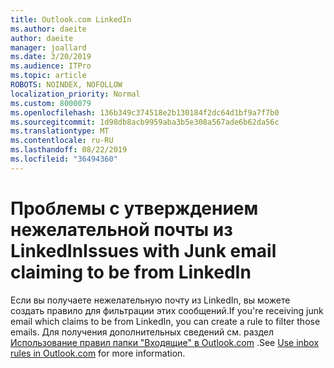 ```yaml
---
title: Outlook.com LinkedIn
ms.author: daeite
author: daeite
manager: joallard
ms.date: 3/20/2019
ms.audience: ITPro
ms.topic: article
ROBOTS: NOINDEX, NOFOLLOW
localization_priority: Normal
ms.custom: 8000079
ms.openlocfilehash: 136b349c374518e2b130184f2dc64d1bf9a7f7b0
ms.sourcegitcommit: 1d98db8acb9959aba3b5e308a567ade6b62da56c
ms.translationtype: MT
ms.contentlocale: ru-RU
ms.lasthandoff: 08/22/2019
ms.locfileid: "36494360"
---
```

# <a name="issues-with-junk-email-claiming-to-be-from-linkedin"></a><span data-ttu-id="34a33-102">Проблемы с утверждением нежелательной почты из LinkedIn</span><span class="sxs-lookup"><span data-stu-id="34a33-102">Issues with Junk email claiming to be from LinkedIn</span></span>

<span data-ttu-id="34a33-103">Если вы получаете нежелательную почту из LinkedIn, вы можете создать правило для фильтрации этих сообщений.</span><span class="sxs-lookup"><span data-stu-id="34a33-103">If you're receiving junk email which claims to be from LinkedIn, you can create a rule to filter those emails.</span></span>
<span data-ttu-id="34a33-104">Для получения дополнительных сведений см. раздел [Использование правил папки "Входящие" в Outlook.com](https://aka.ms/OutlookComInboxRules) .</span><span class="sxs-lookup"><span data-stu-id="34a33-104">See [Use inbox rules in Outlook.com](https://aka.ms/OutlookComInboxRules) for more information.</span></span>


